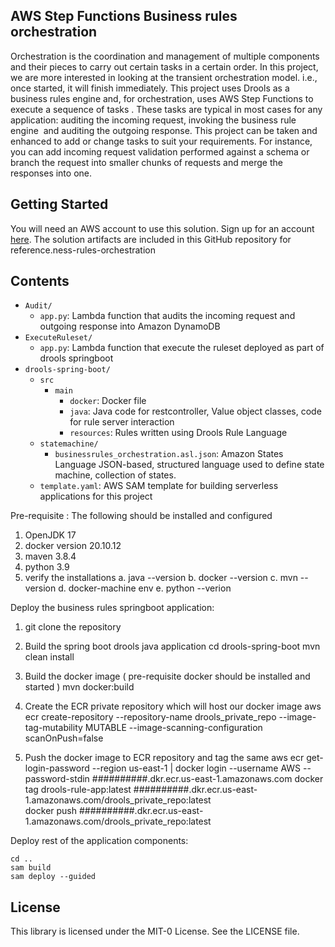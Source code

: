 ## AWS Step Functions Business rules orchestration

Orchestration is the coordination and management of multiple components and their pieces to carry out certain tasks in a certain order. In this project, we are more interested in looking at the transient orchestration model. i.e., once started, it will finish immediately. This project uses Drools as a business rules engine and, for orchestration, uses AWS Step Functions to execute a sequence of tasks . These tasks are typical in most cases for any application: auditing the incoming request, invoking the business rule engine  and auditing the outgoing response. This project can be taken and enhanced to add or change tasks to suit your requirements. For instance, you can add incoming request validation performed against a schema or branch the request into smaller chunks of requests and merge the responses into one. 

## Getting Started

You will need an AWS account to use this solution. Sign up for an account [here](https://aws.amazon.com/). The solution artifacts are included in this GitHub repository for reference.ness-rules-orchestration

## Contents

* `Audit/`
  * `app.py`: Lambda function that audits the incoming request and outgoing response into Amazon DynamoDB
* `ExecuteRuleset/`
  * `app.py`: Lambda function that execute the ruleset deployed as part of drools springboot
* `drools-spring-boot/`
    * `src`
      * `main`
        * `docker`: Docker file 
        * `java`: Java code for restcontroller, Value object classes, code for rule server interaction
        * `resources`: Rules written using Drools Rule Language    
  * `statemachine/`
    * `businessrules_orchestration.asl.json`: Amazon States Language JSON-based, structured language used to define state machine, collection of states.
  * `template.yaml`: AWS SAM template for building serverless applications for this project
    


Pre-requisite :
  The following should be installed and configured
  1. OpenJDK 17
  2. docker version 20.10.12 
  3. maven 3.8.4
  4. python 3.9
  5. verify the installations 
      a. java --version
      b. docker --version
      c. mvn --version
      d. docker-machine env
      e. python --verion


Deploy the business rules springboot application: 

 1. git clone the repository
 
 2. Build the spring boot drools java application 
        cd drools-spring-boot
        mvn clean install

 2. Build the docker image ( pre-requisite docker should be installed and started )
    mvn docker:build

 3. Create the ECR private repository which will host our docker image
    aws ecr create-repository --repository-name drools_private_repo --image-tag-mutability MUTABLE --image-scanning-configuration scanOnPush=false

 4. Push the docker image to ECR repository and tag the same 
    aws ecr get-login-password --region us-east-1 | docker login --username AWS --password-stdin ##########.dkr.ecr.us-east-1.amazonaws.com
    docker tag drools-rule-app:latest  ##########.dkr.ecr.us-east-1.amazonaws.com/drools_private_repo:latest    
    docker push ##########.dkr.ecr.us-east-1.amazonaws.com/drools_private_repo:latest

Deploy rest of the application components:

    cd ..
    sam build
    sam deploy --guided




## License

This library is licensed under the MIT-0 License. See the LICENSE file.

